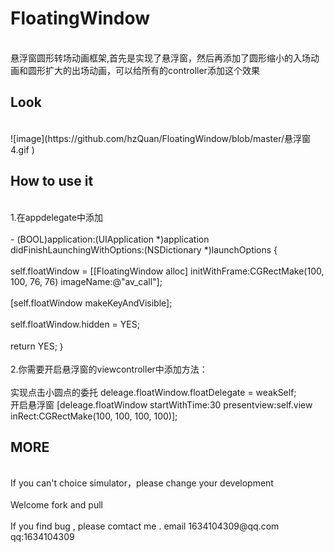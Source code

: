 # FloatingWindow
<br>悬浮窗圆形转场动画框架,首先是实现了悬浮窗，然后再添加了圆形缩小的入场动画和圆形扩大的出场动画，可以给所有的controller添加这个效果</br>
<h2>Look</h2>
<br> ![image](https://github.com/hzQuan/FloatingWindow/blob/master/悬浮窗4.gif ) </br>
<h2>How to use it</h2> 
<br>1.在appdelegate中添加</br>
<br>- (BOOL)application:(UIApplication *)application didFinishLaunchingWithOptions:(NSDictionary *)launchOptions { </br>
  <br>  self.floatWindow = [[FloatingWindow alloc] initWithFrame:CGRectMake(100, 100, 76, 76) imageName:@"av_call"]; <br>
<br>    [self.floatWindow makeKeyAndVisible];</br>
<br>    self.floatWindow.hidden = YES;</br>
 <br>   return YES;
｝</br>
<br>2.你需要开启悬浮窗的viewcontroller中添加方法：</br>
 <br>实现点击小圆点的委托       deleage.floatWindow.floatDelegate = weakSelf;</br>
 开启悬浮窗       [deleage.floatWindow startWithTime:30 presentview:self.view inRect:CGRectMake(100, 100, 100, 100)];</br>
<h2> MORE</h2>
<br> If you can't choice simulator，please change your development </br>
<br> Welcome fork and pull </br>
<br> If you find bug , please comtact me .  email 1634104309@qq.com qq:1634104309 </br>
 
 
  
